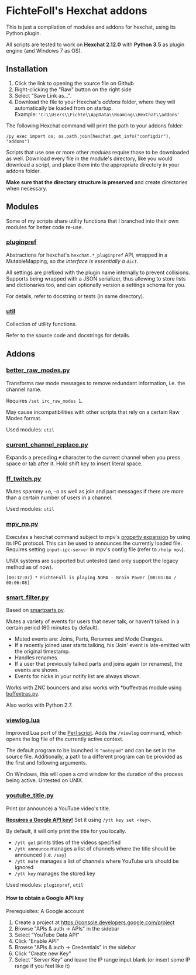FichteFoll's Hexchat addons
===========================

This is just a compilation of modules and addons for hexchat,
using its Python plugin.

All scripts are tested 
to work on **Hexchat 2.12.0**
with **Python 3.5** as plugin engine
(and Windows 7 as OS).

## Installation

1. Click the link to opening the source file on Github
2. Right-clicking the "Raw" button on the right side
3. Select "Save Link as...".
4. Download the file to your Hexchat's *addons* folder,
   where they will automatically be loaded from on startup.  
   Example: `'C:\\Users\\Fichte\\AppData\\Roaming\\HexChat\\addons'`

The following Hexchat command 
will print the path to your addons folder:

```
/py exec import os; os.path.join(hexchat.get_info("configdir"), "addons")
```

Scripts that use one or more other *modules*
require those to be downloaded as well.
Download every file in the module's directory,
like you would download a script,
and place them into the appropriate directory
in your addons folder.

**Make sure that the directory structure is preserved**
and create directories when necessary.


## Modules

Some of my scripts share utility functions 
that I branched into their own modules
for better code re-use.

### [pluginpref](./pluginpref/__init__.py)

Abstractions for hexchat's `hexchat.*_pluginpref` API,
wrapped in a MutableMapping,
so *the interface is essentially a `dict`*.

All settings are prefixed with the plugin name internally
to prevent collisions.
Supports being wrapped with a JSON serializer,
thus allowing to store lists and dictionaries too,
and can optionally version a settings schema for you.

For details, refer to docstring or tests (in same directory).

### [util](./util/__init__.py)

Collection of utility functions.

Refer to the source code and docstrings for details.


## Addons

### [better_raw_modes.py](./better_raw_modes.py)

Transforms raw mode messages
to remove redundant information,
i.e. the channel name.

Requires `/set irc_raw_modes 1`.

May cause incompatibilities with other scripts
that rely on a certain Raw Modes format.

Used modules: `util`


### [current_channel_replace.py](./current_channel_replace.py)

Expands a preceding `#` character to the current channel
when you press space or tab after it.
Hold shift key to insert literal space.


### [ff_twitch.py](./ff_twitch.py)

Mutes spammy +o, -o 
as well as join and part messages 
if there are more than a certain number of users in a channel.

Used modules: `util`


### [mpv_np.py](./mpv_np.py)

Executes a hexchat command 
subject to mpv's [property expansion][]
by using its IPC protocol.
This can be used to announces the currently loaded file.
Requires setting `input-ipc-server`
in mpv's config file
(refer to `/help mpv`).

UNIX systems are supported but untested
(and only support the legacy method as of now).

```
[00:32:07] * FichteFoll is playing NOMA - Brain Power [00:01:04 / 00:06:08]
```

[property expansion]: https://mpv.io/manual/stable/#property-expansion


### [smart_filter.py](./smart_filter.py)

Based on [smartparts.py][].

Mutes a variety of events for users that never talk,
or haven't talked in a certain period
(60 minutes by default).

- Muted events are: Joins, Parts, Renames and Mode Changes.
- If a recently joined user starts talking,
  his 'Join' event is late-emitted with the original timestamp.
- Handles renames.
- If a user that previously talked 
  parts and joins again (or renames),
  the events are shown.
- Events for nicks in your notify list are always shown.

Works with ZNC bouncers 
and also works with \*buffextras module 
using [buffextras.py][].

Also works with Python 2.7.

[smartparts.py]: https://github.com/TingPing/plugins/blob/master/HexChat/smartparts.py
[buffextras.py]: https://github.com/knitori/tools/blob/master/hexchat/buffextras.py


### [viewlog.lua](./viewlog.lua)

Improved Lua port of the [Perl script][].
Adds the `/viewlog` command,
which opens the log file
of the currently active context.

The default program to be launched is `"notepad"`
and can be set in the source file.
Additionally, 
a path to a different program
can be provided as the first and following arguments.

On Windows,
this will open a cmd window
for the duration of the process being active.
Untested on UNIX.

[Perl script]: https://github.com/Farow/hexchat-scripts/blob/master/viewlog.pl


### [youtube_title.py](./youtube_title.py)

Print (or announce) a YouTube video's title.

[**Requires a Google API key!**](#how-to-obtain-a-google-api-key)
Set it using `/ytt key set <key>`.

By default, it will only print the title for you locally.

- `/ytt get` prints titles of the videos specified
- `/ytt announce` manages a list of channels
  where the title should be announced (i.e. `/say`)
- `/ytt mute` manages a list of channels
  where YouTube urls should be ignored
- `/ytt key` manages the stored key

Used modules: `pluginpref`, `util`


#### How to obtain a Google API key

Prerequisites: A Google account

1. Create a project at https://console.developers.google.com/project
2. Browse "APIs & auth -> APIs" in the sidebar
3. Select "YouTube Data API"
4. Click "Enable API"
5. Browse "APIs & auth -> Credentials" in the sidebar
6. Click "Create new Key"
7. Select "Server Key" and leave the IP range input blank (or insert some IP range if you feel like it)
